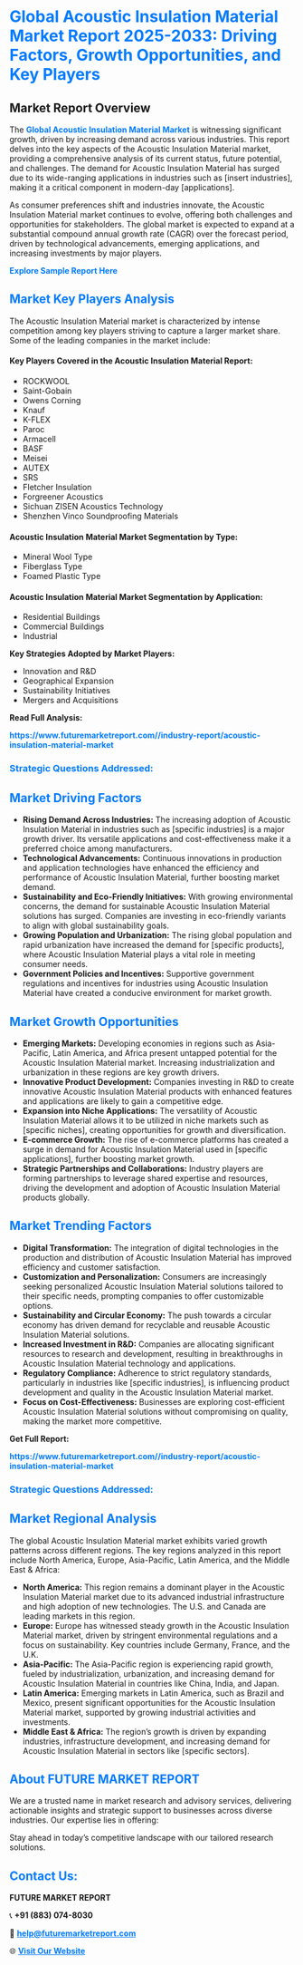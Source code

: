 <h1 style="color: #007BFF;">Global Acoustic Insulation Material Market Report 2025-2033: Driving Factors, Growth Opportunities, and Key Players</h1>

<section id="overview">
<h2>Market Report Overview</h2>
<p>The <a href="https://www.futuremarketreport.com//industry-report/acoustic-insulation-material-market" style="color: #007BFF; text-decoration: none;"><strong>Global Acoustic Insulation Material Market</strong></a> is witnessing significant growth, driven by increasing demand across various industries. This report delves into the key aspects of the Acoustic Insulation Material market, providing a comprehensive analysis of its current status, future potential, and challenges. The demand for Acoustic Insulation Material has surged due to its wide-ranging applications in industries such as [insert industries], making it a critical component in modern-day [applications].</p>
<p>As consumer preferences shift and industries innovate, the Acoustic Insulation Material market continues to evolve, offering both challenges and opportunities for stakeholders. The global market is expected to expand at a substantial compound annual growth rate (CAGR) over the forecast period, driven by technological advancements, emerging applications, and increasing investments by major players.</p>
</section>

<section id="overview">
<p><a href="https://www.futuremarketreport.com//request-sample/reportId=89633" style="color: #007BFF; text-decoration: none;"><strong>Explore Sample Report Here</strong></a></p>
</section>

<section id="key-players">
<h2 style="color: #007BFF;">Market Key Players Analysis</h2>
<p>The Acoustic Insulation Material market is characterized by intense competition among key players striving to capture a larger market share. Some of the leading companies in the market include:</p>
<h4>Key Players Covered in the Acoustic Insulation Material Report:</h4>
<ul><li>ROCKWOOL</li><li>Saint-Gobain</li><li>Owens Corning</li><li>Knauf</li><li>K-FLEX</li><li>Paroc</li><li>Armacell</li><li>BASF</li><li>Meisei</li><li>AUTEX</li><li>SRS</li><li>Fletcher Insulation</li><li>Forgreener Acoustics</li><li>Sichuan ZISEN Acoustics Technology</li><li>Shenzhen Vinco Soundproofing Materials</li></ul>
<h4>Acoustic Insulation Material Market Segmentation by Type:</h4>
<ul><li>Mineral Wool Type</li><li>Fiberglass Type</li><li>Foamed Plastic Type</li></ul>

<h4>Acoustic Insulation Material Market Segmentation by Application:</h4>
<ul><li>Residential Buildings</li><li>Commercial Buildings</li><li>Industrial</li></ul>
<p><strong>Key Strategies Adopted by Market Players:</strong></p>
<ul>
<li>Innovation and R&D</li>
<li>Geographical Expansion</li>
<li>Sustainability Initiatives</li>
<li>Mergers and Acquisitions</li>
</ul>
</section>

<section>
<p><strong>Read Full Analysis: </strong></p><a href="https://www.futuremarketreport.com//industry-report/acoustic-insulation-material-market" style="color: #007BFF; text-decoration: none;"><strong>https://www.futuremarketreport.com//industry-report/acoustic-insulation-material-market</strong></a>
<h3 style="color: #007BFF;">Strategic Questions Addressed:</h3>
</section>

<section id="driving-factors">
<h2 style="color: #007BFF;">Market Driving Factors</h2>
<ul>
<li><strong>Rising Demand Across Industries:</strong> The increasing adoption of Acoustic Insulation Material in industries such as [specific industries] is a major growth driver. Its versatile applications and cost-effectiveness make it a preferred choice among manufacturers.</li>
<li><strong>Technological Advancements:</strong> Continuous innovations in production and application technologies have enhanced the efficiency and performance of Acoustic Insulation Material, further boosting market demand.</li>
<li><strong>Sustainability and Eco-Friendly Initiatives:</strong> With growing environmental concerns, the demand for sustainable Acoustic Insulation Material solutions has surged. Companies are investing in eco-friendly variants to align with global sustainability goals.</li>
<li><strong>Growing Population and Urbanization:</strong> The rising global population and rapid urbanization have increased the demand for [specific products], where Acoustic Insulation Material plays a vital role in meeting consumer needs.</li>
<li><strong>Government Policies and Incentives:</strong> Supportive government regulations and incentives for industries using Acoustic Insulation Material have created a conducive environment for market growth.</li>
</ul>
</section>

<section id="growth-opportunities">
<h2 style="color: #007BFF;">Market Growth Opportunities</h2>
<ul>
<li><strong>Emerging Markets:</strong> Developing economies in regions such as Asia-Pacific, Latin America, and Africa present untapped potential for the Acoustic Insulation Material market. Increasing industrialization and urbanization in these regions are key growth drivers.</li>
<li><strong>Innovative Product Development:</strong> Companies investing in R&D to create innovative Acoustic Insulation Material products with enhanced features and applications are likely to gain a competitive edge.</li>
<li><strong>Expansion into Niche Applications:</strong> The versatility of Acoustic Insulation Material allows it to be utilized in niche markets such as [specific niches], creating opportunities for growth and diversification.</li>
<li><strong>E-commerce Growth:</strong> The rise of e-commerce platforms has created a surge in demand for Acoustic Insulation Material used in [specific applications], further boosting market growth.</li>
<li><strong>Strategic Partnerships and Collaborations:</strong> Industry players are forming partnerships to leverage shared expertise and resources, driving the development and adoption of Acoustic Insulation Material products globally.</li>
</ul>
</section>

<section id="trending-factors">
<h2 style="color: #007BFF;">Market Trending Factors</h2>
<ul>
<li><strong>Digital Transformation:</strong> The integration of digital technologies in the production and distribution of Acoustic Insulation Material has improved efficiency and customer satisfaction.</li>
<li><strong>Customization and Personalization:</strong> Consumers are increasingly seeking personalized Acoustic Insulation Material solutions tailored to their specific needs, prompting companies to offer customizable options.</li>
<li><strong>Sustainability and Circular Economy:</strong> The push towards a circular economy has driven demand for recyclable and reusable Acoustic Insulation Material solutions.</li>
<li><strong>Increased Investment in R&D:</strong> Companies are allocating significant resources to research and development, resulting in breakthroughs in Acoustic Insulation Material technology and applications.</li>
<li><strong>Regulatory Compliance:</strong> Adherence to strict regulatory standards, particularly in industries like [specific industries], is influencing product development and quality in the Acoustic Insulation Material market.</li>
<li><strong>Focus on Cost-Effectiveness:</strong> Businesses are exploring cost-efficient Acoustic Insulation Material solutions without compromising on quality, making the market more competitive.</li>
</ul>
</section>

<section>
<p><strong>Get Full Report: </strong></p><a href="https://www.futuremarketreport.com//industry-report/acoustic-insulation-material-market" style="color: #007BFF; text-decoration: none;"><strong>https://www.futuremarketreport.com//industry-report/acoustic-insulation-material-market</strong></a>
<h3 style="color: #007BFF;">Strategic Questions Addressed:</h3>
</section>


<section id="regional-analysis">
<h2 style="color: #007BFF;">Market Regional Analysis</h2>
<p>The global Acoustic Insulation Material market exhibits varied growth patterns across different regions. The key regions analyzed in this report include North America, Europe, Asia-Pacific, Latin America, and the Middle East & Africa:</p>
<ul>
<li><strong>North America:</strong> This region remains a dominant player in the Acoustic Insulation Material market due to its advanced industrial infrastructure and high adoption of new technologies. The U.S. and Canada are leading markets in this region.</li>
<li><strong>Europe:</strong> Europe has witnessed steady growth in the Acoustic Insulation Material market, driven by stringent environmental regulations and a focus on sustainability. Key countries include Germany, France, and the U.K.</li>
<li><strong>Asia-Pacific:</strong> The Asia-Pacific region is experiencing rapid growth, fueled by industrialization, urbanization, and increasing demand for Acoustic Insulation Material in countries like China, India, and Japan.</li>
<li><strong>Latin America:</strong> Emerging markets in Latin America, such as Brazil and Mexico, present significant opportunities for the Acoustic Insulation Material market, supported by growing industrial activities and investments.</li>
<li><strong>Middle East & Africa:</strong> The region’s growth is driven by expanding industries, infrastructure development, and increasing demand for Acoustic Insulation Material in sectors like [specific sectors].</li>
</ul>
</section>

<footer>
<h2 style="color: #007BFF;">About FUTURE MARKET REPORT</h2>
<p>We are a trusted name in market research and advisory services, delivering actionable insights and strategic support to businesses across diverse industries. Our expertise lies in offering:</p>

<p>Stay ahead in today’s competitive landscape with our tailored research solutions.</p>

<h2 style="color: #007BFF;">Contact Us:</h2>
<p><strong>FUTURE MARKET REPORT</strong></p>
<p>📞 <strong>+91 (883) 074-8030</strong></p>
<p>📧 <strong><a href="mailto:help@futuremarketreport.com" style="color: #007BFF;">help@futuremarketreport.com</a></strong></p>
<p>🌐 <strong><a href="https://www.futuremarketreport.com/" style="color: #007BFF;">Visit Our Website</a></strong></p>
</footer>